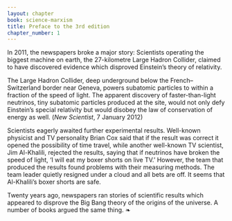 ```yaml
---
layout: chapter
book: science-marxism
title: Preface to the 3rd edition
chapter_number: 1
---
```


<span class="drop-cap"><span class="drop-cap__initial">I</span>n 2011, the</span>
newspapers broke a major story: Scientists operating the biggest machine on earth, the 27-kilometre Large Hadron Collider, claimed to have discovered evidence which disproved Einstein’s theory of relativity.

The Large Hadron Collider, deep underground below the French–Switzerland border near Geneva, powers subatomic particles to within a fraction of the speed of light. The apparent discovery of faster-than-light neutrinos, tiny subatomic particles produced at the site, would not only defy Einstein’s special relativity but would disobey the law of conservation of energy as well. (<cite>New Scientist</cite>, 7 January 2012)

Scientists eagerly awaited further experimental results. Well-known physicist and TV personality Brian Cox said that if the result was correct it opened the possibility of time travel, while another well-known TV scientist, Jim Al-Khalili, rejected the results, saying that if neutrinos have broken the speed of light, ‘I will eat my boxer shorts on live TV.’ However, the team that produced the results found problems with their measuring methods. The team leader quietly resigned under a cloud and all bets are off. It seems that Al-Khalili’s boxer shorts are safe.

Twenty years ago, newspapers ran stories of scientific results which appeared to disprove the Big Bang theory of the origins of the universe. A number of books argued the same thing. ❧
